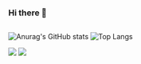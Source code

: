 ### Hi there 👋

##

  ![Anurag's GitHub stats](https://github-readme-stats.vercel.app/api?username=Apolref&show_icons=true&theme=gruvbox)
  ![Top Langs](https://github-readme-stats.vercel.app/api/top-langs/?username=Apolrefa&layout=compact&theme=gruvbox)

<div>
  <a href = "mailto:alelopfer@usp.br"><img src="https://img.shields.io/badge/-Gmail-%23333?style=for-the-badge&logo=gmail&logoColor=white" target="_blank"></a>
  <a href="https://www.linkedin.com/in/alexandre-lopes-50bb0529a/" target="_blank"><img src="https://img.shields.io/badge/-LinkedIn-%230077B5?style=for-the-badge&logo=linkedin&logoColor=white" target="_blank"></a> 
  </div>
